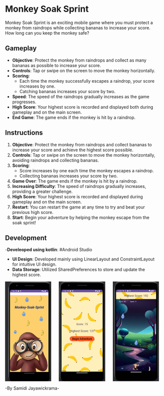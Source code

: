 # Monkey Soak Sprint

Monkey Soak Sprint is an exciting mobile game where you must protect a monkey from raindrops while collecting bananas to increase your score. How long can you keep the monkey safe?


## Gameplay

- **Objective**: Protect the monkey from raindrops and collect as many bananas as possible to increase your score.
- **Controls**: Tap or swipe on the screen to move the monkey horizontally.
- **Scoring**: 
  - Each time the monkey successfully escapes a raindrop, your score increases by one.
  - Catching bananas increases your score by two.
- **Speed**: The speed of the raindrops gradually increases as the game progresses.
- **High Score**: Your highest score is recorded and displayed both during gameplay and on the main screen.
- **End Game**: The game ends if the monkey is hit by a raindrop.

## Instructions

1. **Objective**: Protect the monkey from raindrops and collect bananas to increase your score and achieve the highest score possible.
2. **Controls**: Tap or swipe on the screen to move the monkey horizontally, avoiding raindrops and collecting bananas.
3. **Scoring**: 
   - Score increases by one each time the monkey escapes a raindrop.
   - Collecting bananas increases your score by two.
4. **Game Over**: The game ends if the monkey is hit by a raindrop.
5. **Increasing Difficulty**: The speed of raindrops gradually increases, providing a greater challenge.
6. **High Score**: Your highest score is recorded and displayed during gameplay and on the main screen.
7. **Restart**: You can restart the game at any time to try and beat your previous high score.
8. **Start**: Begin your adventure by helping the monkey escape from the soak sprint!

## Development
-**Develeoped using kotlin**: #Android Studio
- **UI Design**: Developed mainly using LinearLayout and ConstraintLayout for intuitive UI design.
- **Data Storage**: Utilized SharedPreferences to store and update the highest score.

<div style="display: flex; justify-content: space-between;">
    <img src="Picture1.png" alt="Gameplay Screenshot" style="width: 30%;">
    <img src="Picture3.png" alt="Gameplay Screenshot" style="width: 30%;">
    <img src="Picture4.png" alt="Gameplay Screenshot" style="width: 30%;">
</div>

-By Samidi Jayawickrama-




